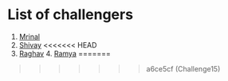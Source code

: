 # List of challengers
1. [Mrinal](https://github.com/mrinal1224)
2. [Shivay](https://github.com/shivaylamba)
<<<<<<< HEAD
3. [Raghav](https://github.com/raghavdhingra)
4. [Ramya](https://github.com/ramya-vennapusa)
=======
>>>>>>> a6ce5cf (Challenge15)

